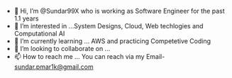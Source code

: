 - 👋 Hi, I’m @Sundar99X who is working as Software Engineer for the past 1.1 years
- 👀 I’m interested in ...System Designs, Cloud, Web techlogies and Computational AI
- 🌱 I’m currently learning ... AWS and practicing Competetive Coding
- 💞️ I’m looking to collaborate on ...
- 📫 How to reach me ... You can reach via my Email- sundar.pmar1k@gmail.com

<!---
Sundar99X/Sundar99X is a ✨ special ✨ repository because its `README.md` (this file) appears on your GitHub profile.
You can click the Preview link to take a look at your changes.
--->
